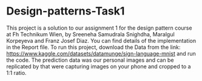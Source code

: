 # Design-patterns-Task1
This project is a solution to our assignment 1 for the design pattern course at Fh Technikum Wien, by Sreeneha Samudrala Snighdha, Maralgul Korpeyeva and Franz Josef Diaz. You can find details of the implementation in the Report file. To run this project, download the Data from the link: https://www.kaggle.com/datasets/datamunge/sign-language-mnist and run the code. The prediction data was our personal images and can be replicated by that were capturing images on your phone and cropped to a 1:1 ratio. 

